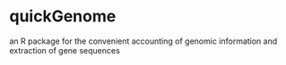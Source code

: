 # quickGenome
an R package for the convenient accounting of genomic information and extraction of gene sequences
